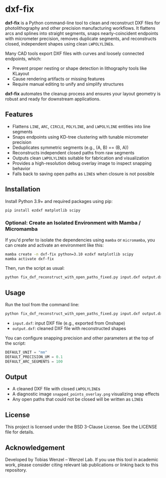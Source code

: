 # dxf-fix

**dxf-fix** is a Python command-line tool to clean and reconstruct DXF files for photolithography and other precision manufacturing workflows. It flattens arcs and splines into straight segments, snaps nearly-coincident endpoints with micrometer precision, removes duplicate segments, and reconstructs closed, independent shapes using clean `LWPOLYLINE`s.

Many CAD tools export DXF files with curves and loosely connected endpoints, which:
- Prevent proper nesting or shape detection in lithography tools like KLayout
- Cause rendering artifacts or missing features
- Require manual editing to unify and simplify structures

**dxf-fix** automates the cleanup process and ensures your layout geometry is robust and ready for downstream applications.

## Features

- Flattens `LINE`, `ARC`, `CIRCLE`, `POLYLINE`, and `LWPOLYLINE` entities into line segments
- Snaps endpoints using KD-tree clustering with tunable micrometer precision
- Deduplicates symmetric segments (e.g., (A, B) == (B, A))
- Reconstructs independent closed paths from raw segments
- Outputs clean `LWPOLYLINE`s suitable for fabrication and visualization
- Provides a high-resolution debug overlay image to inspect snapping behavior
- Falls back to saving open paths as `LINE`s when closure is not possible

## Installation

Install Python 3.9+ and required packages using pip:

```bash
pip install ezdxf matplotlib scipy
```

### Optional: Create an Isolated Environment with Mamba / Micromamba

If you'd prefer to isolate the dependencies using `mamba` or `micromamba`, you can create and activate an environment like this:

```bash
mamba create -n dxf-fix python=3.10 ezdxf matplotlib scipy
mamba activate dxf-fix
```

Then, run the script as usual:

```bash
python fix_dxf_reconstruct_with_open_paths_fixed.py input.dxf output.dxf
```

## Usage

Run the tool from the command line:

```bash
python fix_dxf_reconstruct_with_open_paths_fixed.py input.dxf output.dxf
```

- `input.dxf`: input DXF file (e.g., exported from Onshape)
- `output.dxf`: cleaned DXF file with reconstructed shapes

You can configure snapping precision and other parameters at the top of the script:

```python
DEFAULT_UNIT = "mm"
DEFAULT_PRECISION_UM = 0.1
DEFAULT_ARC_SEGMENTS = 100
```

## Output

- A cleaned DXF file with closed `LWPOLYLINE`s
- A diagnostic image `snapped_points_overlay.png` visualizing snap effects
- Any open paths that could not be closed will be written as `LINE`s

## License

This project is licensed under the BSD 3-Clause License. See the LICENSE file for details.

## Acknowledgement

Developed by Tobias Wenzel – Wenzel Lab. If you use this tool in academic work, please consider citing relevant lab publications or linking back to this repository.
